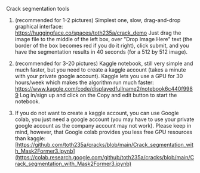 Crack segmentation tools

1. (recommended for 1-2 pictures) Simplest one, slow, drag-and-drop graphical interface:
   https://huggingface.co/spaces/toth235a/crack_demo
   Just drag the image file to the middle of the left box, over "Drop Image Here" text (the border of the box becomes red if you do it right), click submit, and you have the segmentation results in 40 seconds (for a 512 by 512 image).
   
2. (recommended for 3-20 pictures) Kaggle notebook, still very simple and much faster, but you need to create a kaggle account (takes a minute with your private google account). Kaggle lets you use a GPU for 30 hours/week which makes the algorithm run much faster:
   https://www.kaggle.com/code/displayedfullname2/notebook6c440f9989
   Log in/sign up and click on the Copy and edit button to start the notebook.
  
3. If you do not want to create a kaggle account, you can use Google colab, you just need a google account (you may have to use your private google account as the company account may not work). Please keep in mind, however, that Google colab provides you less free GPU resources than kaggle:
   [https://github.com/toth235a/cracks/blob/main/Crack_segmentation_with_Mask2Former3.ipynb](https://colab.research.google.com/github/toth235a/cracks/blob/main/Crack_segmentation_with_Mask2Former3.ipynb)
